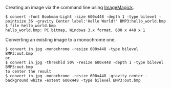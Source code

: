 Creating an image via the command line using [ImageMagick](https://imagemagick.org/).

    $ convert -font Bookman-Light -size 600x448 -depth 1 -type bilevel -pointsize 36 -gravity Center label:'Hello World!' BMP3:hello_world.bmp
    $ file hello_world.bmp
    hello_world.bmp: PC bitmap, Windows 3.x format, 600 x 448 x 1

Converting an existing image to a monochrome one.

    $ convert in.jpg -monochrome -resize 600x448 -type bilevel BMP3:out.bmp
    or
    $ convert in.jpg -threshld 50% -resize 600x448 -depth 1 -type bilevel BMP3:out.bmp
	to center the result
	$ convert in.jpg -monochrome -resize 600x448 -gravity center -background white -extent 600x448 -type bilevel BMP3:out.bmp

